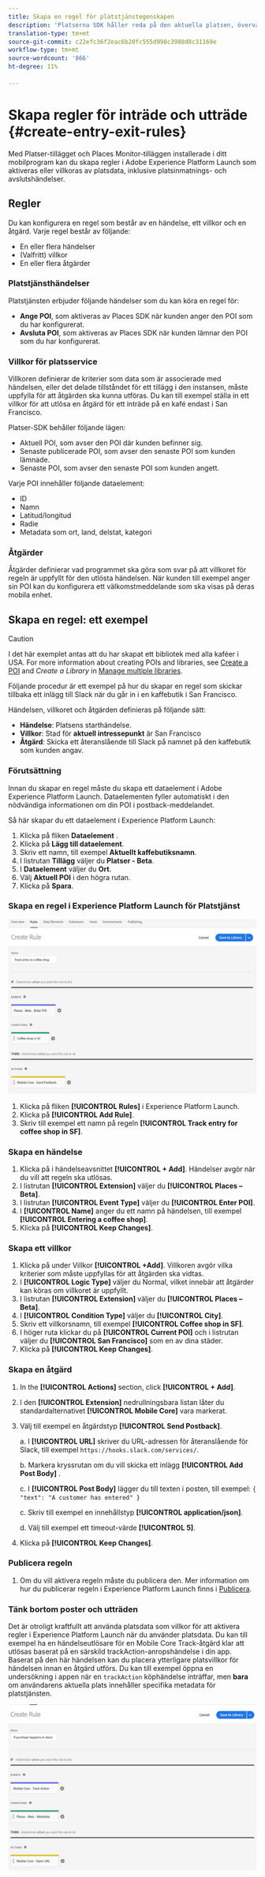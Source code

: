 ```yaml
---
title: Skapa en regel för platstjänstegenskapen
description: 'Platserna SDK håller reda på den aktuella platsen, övervakar konfigurerade POI:er runt den aktuella platsen och spårar post- och avslutshändelser för dessa POI:er. '
translation-type: tm+mt
source-git-commit: c22efc36f2eac6b20fc555d998c3988d8c31169e
workflow-type: tm+mt
source-wordcount: '866'
ht-degree: 11%

---
```



# Skapa regler för inträde och utträde {#create-entry-exit-rules}

Med Platser-tillägget och Places Monitor-tilläggen installerade i ditt mobilprogram kan du skapa regler i Adobe Experience Platform Launch som aktiveras eller villkoras av platsdata, inklusive platsinmatnings- och avslutshändelser.

## Regler

Du kan konfigurera en regel som består av en händelse, ett villkor och en åtgärd. Varje regel består av följande:

* En eller flera händelser
* (Valfritt) villkor
* En eller flera åtgärder

### Platstjänsthändelser

Platstjänsten erbjuder följande händelser som du kan köra en regel för:

* **Ange POI**, som aktiveras av Places SDK när kunden anger den POI som du har konfigurerat.
* **Avsluta POI**, som aktiveras av Places SDK när kunden lämnar den POI som du har konfigurerat.

### Villkor för platsservice

Villkoren definierar de kriterier som data som är associerade med händelsen, eller det delade tillståndet för ett tillägg i den instansen, måste uppfylla för att åtgärden ska kunna utföras. Du kan till exempel ställa in ett villkor för att utlösa en åtgärd för ett inträde på en kafé endast i San Francisco.

Platser-SDK behåller följande lägen:

* Aktuell POI, som avser den POI där kunden befinner sig.
* Senaste publicerade POI, som avser den senaste POI som kunden lämnade.
* Senaste POI, som avser den senaste POI som kunden angett.

Varje POI innehåller följande dataelement:

* ID
* Namn
* Latitud/longitud
* Radie
* Metadata som ort, land, delstat, kategori

### Åtgärder

Åtgärder definierar vad programmet ska göra som svar på att villkoret för regeln är uppfyllt för den utlösta händelsen. När kunden till exempel anger sin POI kan du konfigurera ett välkomstmeddelande som ska visas på deras mobila enhet.

## Skapa en regel: ett exempel

>[!CAUTION]
>
>I det här exemplet antas att du har skapat ett bibliotek med alla kaféer i USA. For more information about creating POIs and libraries, see [Create a POI](/help/poi-mgmt-ui/create-a-poi-ui.md) and *Create a Library* in [Manage multiple libraries](https://docs.adobe.com/content/help/en/places/using/poi-mgmt-ui/manage-libraries-in-the-places-ui.html).

Följande procedur är ett exempel på hur du skapar en regel som skickar tillbaka ett inlägg till Slack när du går in i en kaffebutik i San Francisco.

Händelsen, villkoret och åtgärden definieras på följande sätt:

* **Händelse**: Platsens starthändelse.
* **Villkor**: Stad för **aktuell intressepunkt** är San Francisco
* **Åtgärd**: Skicka ett återanslående till Slack på namnet på den kaffebutik som kunden angav.

### Förutsättning

Innan du skapar en regel måste du skapa ett dataelement i Adobe Experience Platform Launch. Dataelementen fyller automatiskt i den nödvändiga informationen om din POI i postback-meddelandet.

Så här skapar du ett dataelement i Experience Platform Launch:

1. Klicka på fliken **Dataelement** .
1. Klicka på **Lägg till dataelement**.
1. Skriv ett namn, till exempel **Aktuellt kaffebutiksnamn**.
1. I listrutan **Tillägg** väljer du **Platser - Beta**.
1. I **Dataelement** väljer du **Ort**.
1. Välj **Aktuell POI** i den högra rutan.
1. Klicka på **Spara**.

### Skapa en regel i Experience Platform Launch för Platstjänst

![skapa en regel](/help/assets/placesrule.png)

1. Klicka på fliken **[!UICONTROL Rules]** i Experience Platform Launch.
1. Klicka på **[!UICONTROL Add Rule]**.
1. Skriv till exempel ett namn på regeln **[!UICONTROL Track entry for coffee shop in SF]**.

### Skapa en händelse

1. Klicka på i händelseavsnittet **[!UICONTROL + Add]**. Händelser avgör när du vill att regeln ska utlösas.
1. I listrutan **[!UICONTROL Extension]** väljer du **[!UICONTROL Places – Beta]**.
1. I listrutan **[!UICONTROL Event Type]** väljer du **[!UICONTROL Enter POI]**.
1. I **[!UICONTROL Name]** anger du ett namn på händelsen, till exempel **[!UICONTROL Entering a coffee shop]**.
1. Klicka på **[!UICONTROL Keep Changes]**.

### Skapa ett villkor

1. Klicka på under Villkor **[!UICONTROL +Add]**. Villkoren avgör vilka kriterier som måste uppfyllas för att åtgärden ska vidtas.
1. I **[!UICONTROL Logic Type]** väljer du Normal, vilket innebär att åtgärder kan köras om villkoret är uppfyllt.
1. I listrutan **[!UICONTROL Extension]** väljer du **[!UICONTROL Places – Beta]**.
1. I **[!UICONTROL Condition Type]** väljer du **[!UICONTROL City]**.
1. Skriv ett villkorsnamn, till exempel **[!UICONTROL Coffee shop in SF]**.
1. I höger ruta klickar du på **[!UICONTROL Current POI]** och i listrutan väljer du **[!UICONTROL San Francisco]** som en av dina städer.
1. Klicka på **[!UICONTROL Keep Changes]**.

### Skapa en åtgärd

1. In the **[!UICONTROL Actions]** section, click **[!UICONTROL + Add]**.
1. I den **[!UICONTROL Extension]** nedrullningsbara listan låter du standardalternativet **[!UICONTROL Mobile Core]** vara markerat.
1. Välj till exempel en åtgärdstyp **[!UICONTROL Send Postback]**.

   a. I **[!UICONTROL URL]** skriver du URL-adressen för återanslående för Slack, till exempel `https://hooks.slack.com/services/`.

   b. Markera kryssrutan om du vill skicka ett inlägg **[!UICONTROL Add Post Body]** .

   c. I **[!UICONTROL Post Body]** lägger du till texten i posten, till exempel: `{ "text": "A customer has entered" }`

   c. Skriv till exempel en innehållstyp **[!UICONTROL application/json]**.

   d. Välj till exempel ett timeout-värde **[!UICONTROL 5]**.

1. Klicka på **[!UICONTROL Keep Changes]**.

### Publicera regeln

1. Om du vill aktivera regeln måste du publicera den. Mer information om hur du publicerar regeln i Experience Platform Launch finns i [Publicera](https://docs.adobe.com/content/help/en/launch/using/reference/publish/overview.html).

### Tänk bortom poster och utträden

Det är otroligt kraftfullt att använda platsdata som villkor för att aktivera regler i Experience Platform Launch när du använder platsdata. Du kan till exempel ha en händelseutlösare för en Mobile Core Track-åtgärd klar att utlösas baserat på en särskild trackAction-anropshändelse i din app. Baserat på den här händelsen kan du placera ytterligare platsvillkor för händelsen innan en åtgärd utförs. Du kan till exempel öppna en undersökning i appen när en `trackAction` köphändelse inträffar, men **bara** om användarens aktuella plats innehåller specifika metadata för platstjänsten.

![skapa ett villkor](/help/assets/places-condition.png)